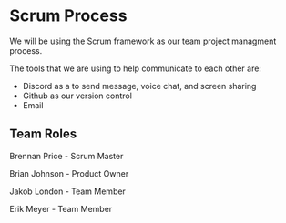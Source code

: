 # Scrum Process

We will be using the Scrum framework as our team project managment process.

The tools that we are using to help communicate to each other are: 
- Discord as a to send message, voice chat, and screen sharing 
- Github as our version control
- Email

## Team Roles
Brennan Price - Scrum Master

Brian Johnson - Product Owner

Jakob London - Team Member

Erik Meyer - Team Member
